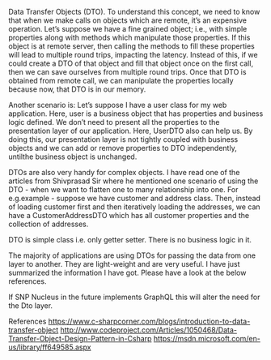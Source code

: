 ﻿Data Transfer Objects (DTO). To understand this concept, we need to know that when we make calls on objects which are remote, it’s an expensive operation. 
Let’s suppose we have a fine grained object; i.e., with simple properties along with methods which manipulate those properties. 
If this object is at remote server, then calling the methods to fill these properties will lead to multiple round trips, impacting the latency. Instead of this, if we could create a DTO of that object and fill that object once on the first call, then we can save ourselves from multiple round trips. Once that DTO is obtained from remote call, we can manipulate the properties locally because now, that DTO is in our memory.

Another scenario is: Let’s suppose I have a user class for my web application. Here, user is a business object that has properties and business logic defined. We don’t need to present all the properties to the presentation layer of our application. Here, UserDTO also can help us. By doing this, our presentation layer is not tightly coupled with business objects and we can add or remove properties to DTO independently, untilthe business object is unchanged.

DTOs are also very handy for complex objects. I have read one of the articles from Shivprasad Sir where he mentioned one scenario of using the DTO - when we want to flatten one to many relationship into one. For e.g.example - suppose we have customer and address class. Then, instead of loading customer first and then iteratively loading  the addresses, we can have a CustomerAddressDTO which has all customer properties and the collection of addresses.

DTO is simple class i.e. only getter setter. There is no business logic in it.

The majority of applications are using DTOs for passing the data from one layer to another. They are light-weight and are very useful. I have just summarized the information I have got. Please have a look at the below references.

If SNP Nucleus in the future implements GraphQL this will alter the need for the Dto layer.

References
https://www.c-sharpcorner.com/blogs/introduction-to-data-transfer-object
http://www.codeproject.com/Articles/1050468/Data-Transfer-Object-Design-Pattern-in-Csharp
https://msdn.microsoft.com/en-us/library/ff649585.aspx